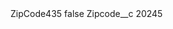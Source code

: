 <?xml version="1.0" encoding="UTF-8"?>
<CustomMetadata xmlns="http://soap.sforce.com/2006/04/metadata" xmlns:xsi="http://www.w3.org/2001/XMLSchema-instance" xmlns:xsd="http://www.w3.org/2001/XMLSchema">
    <label>ZipCode435</label>
    <protected>false</protected>
    <values>
        <field>Zipcode__c</field>
        <value xsi:type="xsd:string">20245</value>
    </values>
</CustomMetadata>
